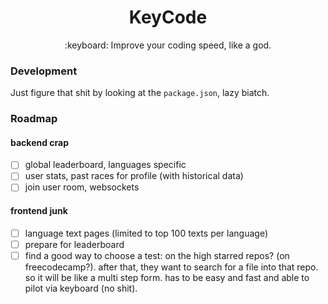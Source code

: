 <h1 align="center">KeyCode</h1>
<p align="center">:keyboard: Improve your coding speed, like a god.</p>

### Development

Just figure that shit by looking at the `package.json`, lazy biatch.

### Roadmap

#### backend crap
- [ ] global leaderboard, languages specific
- [ ] user stats, past races for profile (with historical data)
- [ ] join user room, websockets

#### frontend junk
- [ ] language text pages (limited to top 100 texts per language)
- [ ] prepare for leaderboard
- [ ] find a good way to choose a test: on the high starred repos? (on freecodecamp?). after that, they want to search for a file into that repo. so it will be like a multi step form. has to be easy and fast and able to pilot via keyboard (no shit).
